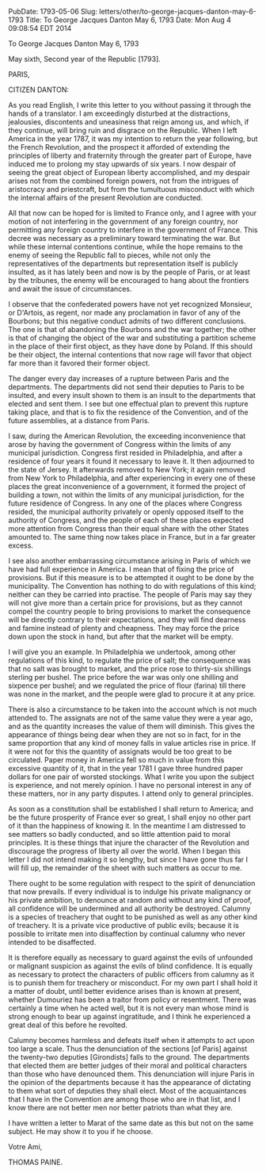 PubDate: 1793-05-06
Slug: letters/other/to-george-jacques-danton-may-6-1793
Title: To George Jacques Danton May 6, 1793
Date: Mon Aug  4 09:08:54 EDT 2014

   To George Jacques Danton May 6, 1793

   May sixth, Second year of the Republic [1793].

   PARIS,

   CITIZEN DANTON:

   As you read English, I write this letter to you without passing it through
   the hands of a translator. I am exceedingly disturbed at the distractions,
   jealousies, discontents and uneasiness that reign among us, and which, if
   they continue, will bring ruin and disgrace on the Republic. When I left
   America in the year 1787, it was my intention to return the year
   following, but the French Revolution, and the prospect it afforded of
   extending the principles of liberty and fraternity through the greater
   part of Europe, have induced me to prolong my stay upwards of six years. I
   now despair of seeing the great object of European liberty accomplished,
   and my despair arises not from the combined foreign powers, not from the
   intrigues of aristocracy and priestcraft, but from the tumultuous
   misconduct with which the internal affairs of the present Revolution are
   conducted.

   All that now can be hoped for is limited to France only, and I agree with
   your motion of not interfering in the government of any foreign country,
   nor permitting any foreign country to interfere in the government of
   France. This decree was necessary as a preliminary toward terminating the
   war. But while these internal contentions continue, while the hope remains
   to the enemy of seeing the Republic fall to pieces, while not only the
   representatives of the departments but representation itself is publicly
   insulted, as it has lately been and now is by the people of Paris, or at
   least by the tribunes, the enemy will be encouraged to hang about the
   frontiers and await the issue of circumstances.

   I observe that the confederated powers have not yet recognized Monsieur,
   or D'Artois, as regent, nor made any proclamation in favor of any of the
   Bourbons; but this negative conduct admits of two different conclusions.
   The one is that of abandoning the Bourbons and the war together; the other
   is that of changing the object of the war and substituting a partition
   scheme in the place of their first object, as they have done by Poland. If
   this should be their object, the internal contentions that now rage will
   favor that object far more than it favored their former object.

   The danger every day increases of a rupture between Paris and the
   departments. The departments did not send their deputies to Paris to be
   insulted, and every insult shown to them is an insult to the departments
   that elected and sent them. I see but one effectual plan to prevent this
   rupture taking place, and that is to fix the residence of the Convention,
   and of the future assemblies, at a distance from Paris.

   I saw, during the American Revolution, the exceeding inconvenience that
   arose by having the government of Congress within the limits of any
   municipal jurisdiction. Congress first resided in Philadelphia, and after
   a residence of four years it found it necessary to leave it. It then
   adjourned to the state of Jersey. It afterwards removed to New York; it
   again removed from New York to Philadelphia, and after experiencing in
   every one of these places the great inconvenience of a government, it
   formed the project of building a town, not within the limits of any
   municipal jurisdiction, for the future residence of Congress. In any one
   of the places where Congress resided, the municipal authority privately or
   openly opposed itself to the authority of Congress, and the people of each
   of these places expected more attention from Congress than their equal
   share with the other States amounted to. The same thing now takes place in
   France, but in a far greater excess.

   I see also another embarrassing circumstance arising in Paris of which we
   have had full experience in America. I mean that of fixing the price of
   provisions. But if this measure is to be attempted it ought to be done by
   the municipality. The Convention has nothing to do with regulations of
   this kind; neither can they be carried into practise. The people of Paris
   may say they will not give more than a certain price for provisions, but
   as they cannot compel the country people to bring provisions to market the
   consequence will be directly contrary to their expectations, and they will
   find dearness and famine instead of plenty and cheapness. They may force
   the price down upon the stock in hand, but after that the market will be
   empty.

   I will give you an example. In Philadelphia we undertook, among other
   regulations of this kind, to regulate the price of salt; the consequence
   was that no salt was brought to market, and the price rose to thirty-six
   shillings sterling per bushel. The price before the war was only one
   shilling and sixpence per bushel; and we regulated the price of flour
   (farina) till there was none in the market, and the people were glad to
   procure it at any price.

   There is also a circumstance to be taken into the account which is not
   much attended to. The assignats are not of the same value they were a year
   ago, and as the quantity increases the value of them will diminish. This
   gives the appearance of things being dear when they are not so in fact,
   for in the same proportion that any kind of money falls in value articles
   rise in price. If it were not for this the quantity of assignats would be
   too great to be circulated. Paper money in America fell so much in value
   from this excessive quantity of it, that in the year 1781 I gave three
   hundred paper dollars for one pair of worsted stockings. What I write you
   upon the subject is experience, and not merely opinion. I have no personal
   interest in any of these matters, nor in any party disputes. I attend only
   to general principles.

   As soon as a constitution shall be established I shall return to America;
   and be the future prosperity of France ever so great, I shall enjoy no
   other part of it than the happiness of knowing it. In the meantime I am
   distressed to see matters so badly conducted, and so little attention paid
   to moral principles. It is these things that injure the character of the
   Revolution and discourage the progress of liberty all over the world. When
   I began this letter I did not intend making it so lengthy, but since I
   have gone thus far I will fill up, the remainder of the sheet with such
   matters as occur to me.

   There ought to be some regulation with respect to the spirit of
   denunciation that now prevails. If every individual is to indulge his
   private malignancy or his private ambition, to denounce at random and
   without any kind of proof, all confidence will be undermined and all
   authority be destroyed. Calumny is a species of treachery that ought to be
   punished as well as any other kind of treachery. It is a private vice
   productive of public evils; because it is possible to irritate men into
   disaffection by continual calumny who never intended to be disaffected.

   It is therefore equally as necessary to guard against the evils of
   unfounded or malignant suspicion as against the evils of blind confidence.
   It is equally as necessary to protect the characters of public officers
   from calumny as it is to punish them for treachery or misconduct. For my
   own part I shall hold it a matter of doubt, until better evidence arises
   than is known at present, whether Dumouriez has been a traitor from policy
   or resentment. There was certainly a time when he acted well, but it is
   not every man whose mind is strong enough to bear up against ingratitude,
   and I think he experienced a great deal of this before he revolted.

   Calumny becomes harmless and defeats itself when it attempts to act upon
   too large a scale. Thus the denunciation of the sections [of Paris]
   against the twenty-two deputies [Girondists] falls to the ground. The
   departments that elected them are better judges of their moral and
   political characters than those who have denounced them. This denunciation
   will injure Paris in the opinion of the departments because it has the
   appearance of dictating to them what sort of deputies they shall elect.
   Most of the acquaintances that I have in the Convention are among those
   who are in that list, and I know there are not better men nor better
   patriots than what they are.

   I have written a letter to Marat of the same date as this but not on the
   same subject. He may show it to you if he choose.

   Votre Ami,

   THOMAS PAINE.

    

